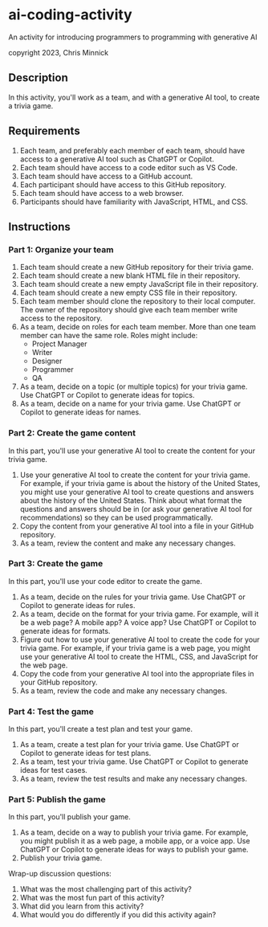 # ai-coding-activity

An activity for introducing programmers to programming with generative AI

copyright 2023, Chris Minnick

## Description

In this activity, you'll work as a team, and with a generative AI tool, to create a trivia game.

## Requirements

1. Each team, and preferably each member of each team, should have access to a generative AI tool such as ChatGPT or Copilot.
2. Each team should have access to a code editor such as VS Code.
3. Each team should have access to a GitHub account.
4. Each participant should have access to this GitHub repository.
5. Each team should have access to a web browser.
6. Participants should have familiarity with JavaScript, HTML, and CSS.

## Instructions

### Part 1: Organize your team

1. Each team should create a new GitHub repository for their trivia game.
2. Each team should create a new blank HTML file in their repository.
3. Each team should create a new empty JavaScript file in their repository.
4. Each team should create a new empty CSS file in their repository.
5. Each team member should clone the repository to their local computer. The owner of the repository should give each team member write access to the repository.
6. As a team, decide on roles for each team member. More than one team member can have the same role. Roles might include:
   - Project Manager
   - Writer
   - Designer
   - Programmer
   - QA
7. As a team, decide on a topic (or multiple topics) for your trivia game. Use ChatGPT or Copilot to generate ideas for topics.
8. As a team, decide on a name for your trivia game. Use ChatGPT or Copilot to generate ideas for names.

### Part 2: Create the game content

In this part, you'll use your generative AI tool to create the content for your trivia game.

1. Use your generative AI tool to create the content for your trivia game. For example, if your trivia game is about the history of the United States, you might use your generative AI tool to create questions and answers about the history of the United States. Think about what format the questions and answers should be in (or ask your generative AI tool for recommendations) so they can be used programmatically.
2. Copy the content from your generative AI tool into a file in your GitHub repository.
3. As a team, review the content and make any necessary changes.

### Part 3: Create the game

In this part, you'll use your code editor to create the game.

1. As a team, decide on the rules for your trivia game. Use ChatGPT or Copilot to generate ideas for rules.
2. As a team, decide on the format for your trivia game. For example, will it be a web page? A mobile app? A voice app? Use ChatGPT or Copilot to generate ideas for formats.
3. Figure out how to use your generative AI tool to create the code for your trivia game. For example, if your trivia game is a web page, you might use your generative AI tool to create the HTML, CSS, and JavaScript for the web page.
4. Copy the code from your generative AI tool into the appropriate files in your GitHub repository.
5. As a team, review the code and make any necessary changes.

### Part 4: Test the game

In this part, you'll create a test plan and test your game.

1. As a team, create a test plan for your trivia game. Use ChatGPT or Copilot to generate ideas for test plans.
2. As a team, test your trivia game. Use ChatGPT or Copilot to generate ideas for test cases.
3. As a team, review the test results and make any necessary changes.

### Part 5: Publish the game

In this part, you'll publish your game.

1. As a team, decide on a way to publish your trivia game. For example, you might publish it as a web page, a mobile app, or a voice app. Use ChatGPT or Copilot to generate ideas for ways to publish your game.
2. Publish your trivia game.

Wrap-up discussion questions:

1. What was the most challenging part of this activity?
2. What was the most fun part of this activity?
3. What did you learn from this activity?
4. What would you do differently if you did this activity again?
